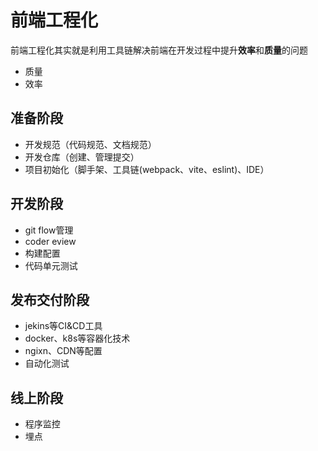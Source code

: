 # 前端工程化

前端工程化其实就是利用工具链解决前端在开发过程中提升**效率**和**质量**的问题

- 质量
- 效率

## 准备阶段

- 开发规范（代码规范、文档规范）
- 开发仓库（创建、管理提交）
- 项目初始化（脚手架、工具链(webpack、vite、eslint)、IDE）


## 开发阶段

- git flow管理
- coder eview
- 构建配置
- 代码单元测试

## 发布交付阶段

- jekins等CI&CD工具
- docker、k8s等容器化技术
- ngixn、CDN等配置
- 自动化测试

## 线上阶段

- 程序监控
- 埋点
